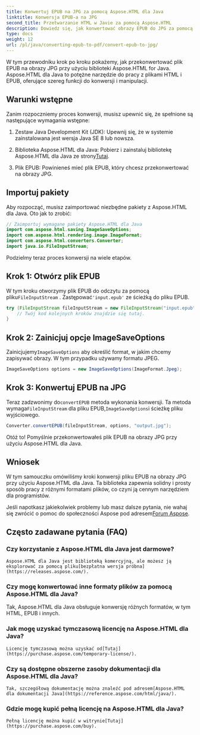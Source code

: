 ```yaml
---
title: Konwertuj EPUB na JPG za pomocą Aspose.HTML dla Java
linktitle: Konwersja EPUB-a na JPG
second_title: Przetwarzanie HTML w Javie za pomocą Aspose.HTML
description: Dowiedz się, jak konwertować obrazy EPUB do JPG za pomocą Aspose.HTML dla Java. Postępuj zgodnie z naszym przewodnikiem krok po kroku, aby uzyskać bezproblemową konwersję.
type: docs
weight: 12
url: /pl/java/converting-epub-to-pdf/convert-epub-to-jpg/
---
```


W tym przewodniku krok po kroku pokażemy, jak przekonwertować plik EPUB na obrazy JPG przy użyciu biblioteki Aspose.HTML for Java. Aspose.HTML dla Java to potężne narzędzie do pracy z plikami HTML i EPUB, oferujące szereg funkcji do konwersji i manipulacji.

## Warunki wstępne

Zanim rozpoczniemy proces konwersji, musisz upewnić się, że spełnione są następujące wymagania wstępne:

1. Zestaw Java Development Kit (JDK): Upewnij się, że w systemie zainstalowana jest wersja Java SE 8 lub nowsza.

2.  Biblioteka Aspose.HTML dla Java: Pobierz i zainstaluj bibliotekę Aspose.HTML dla Java ze strony[Tutaj](https://releases.aspose.com/html/java/).

3. Plik EPUB: Powinieneś mieć plik EPUB, który chcesz przekonwertować na obrazy JPG.

## Importuj pakiety

Aby rozpocząć, musisz zaimportować niezbędne pakiety z Aspose.HTML dla Java. Oto jak to zrobić:

```java
// Zaimportuj wymagane pakiety Aspose.HTML dla Java
import com.aspose.html.saving.ImageSaveOptions;
import com.aspose.html.rendering.image.ImageFormat;
import com.aspose.html.converters.Converter;
import java.io.FileInputStream;
```

Podzielmy teraz proces konwersji na wiele etapów.

## Krok 1: Otwórz plik EPUB

 W tym kroku otworzymy plik EPUB do odczytu za pomocą pliku`FileInputStream` . Zastępować`'input.epub'` ze ścieżką do pliku EPUB.

```java
try (FileInputStream fileInputStream = new FileInputStream("input.epub")) {
    // Twój kod kolejnych kroków znajdzie się tutaj.
}
```

## Krok 2: Zainicjuj opcje ImageSaveOptions

Zainicjujemy`ImageSaveOptions` aby określić format, w jakim chcemy zapisywać obrazy. W tym przypadku używamy formatu JPEG.

```java
ImageSaveOptions options = new ImageSaveOptions(ImageFormat.Jpeg);
```

## Krok 3: Konwertuj EPUB na JPG

 Teraz zadzwonimy do`convertEPUB` metoda wykonania konwersji. Ta metoda wymaga`FileInputStream` dla pliku EPUB,`ImageSaveOptions`i ścieżkę pliku wyjściowego.

```java
Converter.convertEPUB(fileInputStream, options, "output.jpg");
```

Otóż to! Pomyślnie przekonwertowałeś plik EPUB na obrazy JPG przy użyciu Aspose.HTML dla Java.

## Wniosek

W tym samouczku omówiliśmy kroki konwersji pliku EPUB na obrazy JPG przy użyciu Aspose.HTML dla Java. Ta biblioteka zapewnia solidny i prosty sposób pracy z różnymi formatami plików, co czyni ją cennym narzędziem dla programistów.

 Jeśli napotkasz jakiekolwiek problemy lub masz dalsze pytania, nie wahaj się zwrócić o pomoc do społeczności Aspose pod adresem[Forum Aspose](https://forum.aspose.com/).

## Często zadawane pytania (FAQ)

### Czy korzystanie z Aspose.HTML dla Java jest darmowe?
    Aspose.HTML dla Java jest biblioteką komercyjną, ale możesz ją eksplorować za pomocą pliku[bezpłatna wersja próbna](https://releases.aspose.com/).

### Czy mogę konwertować inne formaty plików za pomocą Aspose.HTML dla Java?
   Tak, Aspose.HTML dla Java obsługuje konwersję różnych formatów, w tym HTML, EPUB i innych.

### Jak mogę uzyskać tymczasową licencję na Aspose.HTML dla Java?
    Licencję tymczasową można uzyskać od[Tutaj](https://purchase.aspose.com/temporary-license/).

### Czy są dostępne obszerne zasoby dokumentacji dla Aspose.HTML dla Java?
    Tak, szczegółową dokumentację można znaleźć pod adresem[Aspose.HTML dla dokumentacji Java](https://reference.aspose.com/html/java/).

### Gdzie mogę kupić pełną licencję na Aspose.HTML dla Java?
    Pełną licencję można kupić w witrynie[Tutaj](https://purchase.aspose.com/buy).

